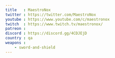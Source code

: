 ```yaml
---
title   : MaestroNox
twitter : https://twitter.com/MaestroNox
youtube : https://www.youtube.com/c/maestronox
twitch  : https://www.twitch.tv/maestronox/
patreon :
discord : https://discord.gg/4CDJEjD
country : qa
weapons :
    - sword-and-shield
---
```


